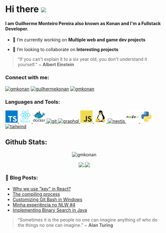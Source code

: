 # Hi there <img src="https://raw.githubusercontent.com/MartinHeinz/MartinHeinz/master/wave.gif" width="30px">
  
#### I am Guilherme Monteiro Pereira also known as Konan and I'm a Fullstack Developer.

- 🔭 I’m currently working on **Multiple web and game dev projects**

- 🤝 I’m looking to collaborate on **Interesting projects**

> “If you can't explain it to a six year old, you don't understand it yourself.”
> ~ <b>Albert Einstein</b>

<h3 align="left">Connect with me:</h3>
<p align="left">
<a href="https://dev.to/gmkonan" target="blank"><img align="center" src="https://cdn.jsdelivr.net/npm/simple-icons@3.0.1/icons/dev-dot-to.svg" alt="gmkonan" height="30" width="40" /></a>
<a href="https://twitter.com/guilhermekonan" target="blank"><img align="center" src="https://raw.githubusercontent.com/rahuldkjain/github-profile-readme-generator/master/src/images/icons/Social/twitter.svg" alt="guilhermekonan" height="30" width="40" /></a>
<a href="https://linkedin.com/in/gmkonan" target="blank"><img align="center" src="https://raw.githubusercontent.com/rahuldkjain/github-profile-readme-generator/master/src/images/icons/Social/linked-in-alt.svg" alt="gmkonan" height="30" width="40" /></a>
</p>

<h3 align="left">Languages and Tools:</h3>
<p align="left"> 
  <a href="https://www.typescriptlang.org/" target="_blank"> <img src="https://raw.githubusercontent.com/devicons/devicon/master/icons/typescript/typescript-original.svg" alt="typescript" width="40" height="40"/> </a> <a href="https://reactjs.org/" target="_blank"> <img src="https://raw.githubusercontent.com/devicons/devicon/master/icons/react/react-original-wordmark.svg" alt="react" width="40" height="40"/> </a>  <a href="https://www.docker.com/" target="_blank"> <img src="https://raw.githubusercontent.com/devicons/devicon/master/icons/docker/docker-original-wordmark.svg" alt="docker" width="40" height="40"/> </a> <a href="https://git-scm.com/" target="_blank"> <img src="https://www.vectorlogo.zone/logos/git-scm/git-scm-icon.svg" alt="git" width="40" height="40"/> </a> <a href="https://graphql.org" target="_blank"> <img src="https://www.vectorlogo.zone/logos/graphql/graphql-icon.svg" alt="graphql" width="40" height="40"/> </a> <a href="https://developer.mozilla.org/en-US/docs/Web/JavaScript" target="_blank"> <img src="https://raw.githubusercontent.com/devicons/devicon/master/icons/javascript/javascript-original.svg" alt="javascript" width="40" height="40"/> </a> <a href="https://www.linux.org/" target="_blank"> <img src="https://raw.githubusercontent.com/devicons/devicon/master/icons/linux/linux-original.svg" alt="linux" width="40" height="40"/> </a> <a href="https://nextjs.org/" target="_blank"> <img src="https://cdn.worldvectorlogo.com/logos/nextjs-3.svg" alt="nextjs" width="40" height="40"/> </a> <a href="https://nodejs.org" target="_blank"> <img src="https://raw.githubusercontent.com/devicons/devicon/master/icons/nodejs/nodejs-original-wordmark.svg" alt="nodejs" width="40" height="40"/> </a> <a href="https://www.python.org" target="_blank"> <img src="https://raw.githubusercontent.com/devicons/devicon/master/icons/python/python-original.svg" alt="python" width="40" height="40"/> </a><a href="https://tailwindcss.com/" target="_blank"> <img src="https://www.vectorlogo.zone/logos/tailwindcss/tailwindcss-icon.svg" alt="tailwind" width="40" height="40"/> </a></p>

## Github Stats:

<div align="center">
  
  <p><img align="center" src="https://github-readme-streak-stats.herokuapp.com/?user=gmkonan&theme=dark" alt="gmkonan" /></p>
  
  <a href="#">
    <img align="center" src="https://github-readme-stats.vercel.app/api?username=GMkonan&count_private=true&include_all_commits=true&role=OWNER,COLLABORATOR,ORGANIZATION_MEMBER&show_icons=true&line_height=20&count_private=true&title_color=ffffff&text_color=c9cacc&icon_color=2bbc8a&bg_color=1d1f21" />
  </a>
    <a href="#">
    <img align="center" src="https://github-readme-stats.vercel.app/api/top-langs/?username=GMkonan&role=OWNER,COLLABORATOR,ORGANIZATION_MEMBER&exclude_repo=Senac-Projeto&hide=Handlebars,Makefile,scss&count_private=true&langs_count=6&title_color=ffffff&text_color=c9cacc&icon_color=2bbc8a&bg_color=1d1f21&layout=compact" />
  </a>
</div>

<h3><b>📕 Blog Posts:</b></h3>

<!-- BLOG-POST-LIST:START -->
- [Why we use "key" in React?](https://dev.to/gmkonan/why-we-use-key-in-react-4a03)
- [The compiling process](https://dev.to/gmkonan/the-compiling-process-28do)
- [Customizing Git Bash in Windows](https://dev.to/gmkonan/customizing-git-bash-in-windows-2al3)
- [Minha experiência no NLW #4](https://dev.to/gmkonan/minha-experiencia-no-nlw-4-1o01)
- [Implementing Binary Search in Java](https://dev.to/gmkonan/implementing-binary-search-in-java-489a)
<!-- BLOG-POST-LIST:END -->

> “Sometimes it is the people no one can imagine anything of who do the things no one can imagine.”
> ~ <b>Alan Turing</b>

<!--
**GMkonan/GMkonan** is a ✨ _special_ ✨ repository because its `README.md` (this file) appears on your GitHub profile.

Here are some ideas to get you started:

- 🔭 I’m currently working on ...
- 🌱 I’m currently learning ...
- 👯 I’m looking to collaborate on ...
- 🤔 I’m looking for help with ...
- 💬 Ask me about ...
- 📫 How to reach me: ...
- 😄 Pronouns: ...
- ⚡ Fun fact: ...

“If you can’t explain it to a 6-year-old, you don’t understand it yourself,” ~ <b>Albert Einstein</b>
-->
